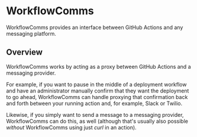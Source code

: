# WorkflowComms

WorkflowComms provides an interface between GitHub Actions and any messaging
platform.

## Overview

WorkflowComms works by acting as a proxy between GitHub Actions and a messaging
provider.

For example, if you want to pause in the middle of a deployment workflow and
have an administrator manually confirm that they want the deployment to go
ahead, WorkflowComms can handle proxying that confirmation back and forth
between your running action and, for example, Slack or Twilio.

Likewise, if you simply want to send a message to a messaging provider,
WorkflowComms can do this, as well (although that's usually also possible
_without_ WorkflowComms using just _curl_ in an action).
